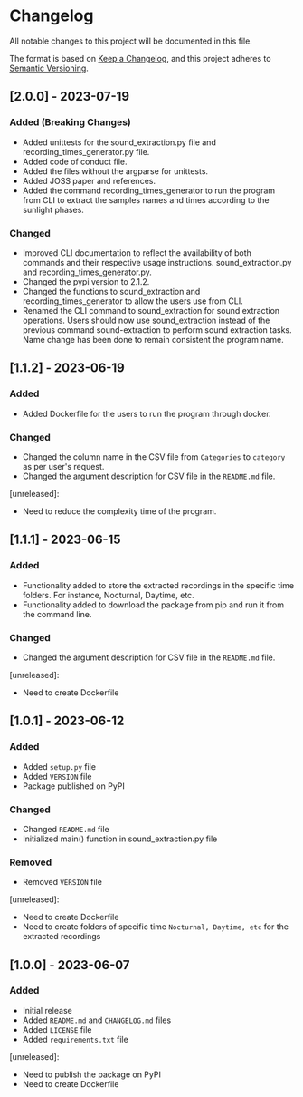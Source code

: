 # Changelog

All notable changes to this project will be documented in this file.

The format is based on [Keep a Changelog](https://keepachangelog.com/en/1.0.0/),
and this project adheres to [Semantic Versioning](https://semver.org/spec/v2.0.0.html).

## [2.0.0] - 2023-07-19

### Added (Breaking Changes)

- Added unittests for the sound_extraction.py file and recording_times_generator.py file.
- Added code of conduct file.
- Added the files without the argparse for unittests.
- Added JOSS paper and references. 
- Added the command recording_times_generator to run the program from CLI to extract the samples names and times according to the sunlight phases.

### Changed

- Improved CLI documentation to reflect the availability of both commands and their respective usage instructions. sound_extraction.py and recording_times_generator.py.
- Changed the pypi version to 2.1.2.
- Changed the functions to sound_extraction and recording_times_generator to allow the users use from CLI. 
- Renamed the CLI command to sound_extraction for sound extraction operations. Users should now use sound_extraction instead of the previous command sound-extraction to perform sound extraction tasks. Name change has been done to remain consistent the program name.

## [1.1.2] - 2023-06-19

### Added

- Added Dockerfile for the users to run the program through docker.

### Changed

- Changed the column name in the CSV file from `Categories` to `category` as per user's request.
- Changed the argument description for CSV file in the `README.md` file.

[unreleased]:

- Need to reduce the complexity time of the program.


## [1.1.1] - 2023-06-15

### Added

- Functionality added to store the extracted recordings in the specific time folders. For instance, Nocturnal, Daytime, etc.
- Functionality added to download the package from pip and run it from the command line.

### Changed

- Changed the argument description for CSV file in the `README.md` file.

[unreleased]:

- Need to create Dockerfile

## [1.0.1] - 2023-06-12

### Added

- Added `setup.py` file
- Added `VERSION` file
- Package published on PyPI

### Changed

- Changed `README.md` file
- Initialized main() function in sound_extraction.py file

### Removed

- Removed `VERSION` file

[unreleased]:

- Need to create Dockerfile
- Need to create folders of specific time `Nocturnal, Daytime, etc` for the extracted recordings

## [1.0.0] - 2023-06-07

### Added

- Initial release
- Added `README.md` and `CHANGELOG.md` files
- Added `LICENSE` file
- Added `requirements.txt` file

[unreleased]:

- Need to publish the package on PyPI
- Need to create Dockerfile
